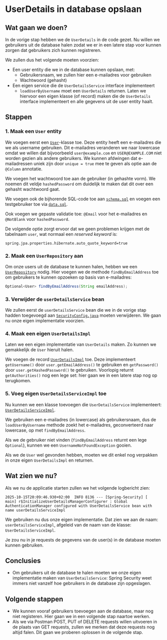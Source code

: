 # UserDetails in database opslaan

## Wat gaan we doen?

In de vorige stap hebben we de `UserDetails` in de code gezet. Nu willen we
gebruikers uit de database halen zodat we er in een latere stap voor kunnen
zorgen dat gebruikers zich kunnen registreren.

We zullen dus het volgende moeten voorzien:

- Een user entity die we in de database kunnen opslaan, met:
  - Gebruikersnaam, we zullen hier een e-mailadres voor gebruiken
  - Wachtwoord (gehasht)
- Een eigen service die de `UserDetailsService` interface implementeert
  - `loadUserByUsername` moet een `UserDetails` returnen. Laten we hiervoor
    een eigen klasse (of record) maken die de `UserDetails` interface implementeert en
    alle gegevens uit de user entity haalt.

## Stappen

### 1. Maak een `User` entity

We voegen eerst een [`User`](./src/main/java/be/ucll/backend2/model/User.java)-klasse toe. Deze
entity heeft een e-mailadres die we als username gebruiken. Dit e-mailadres veranderen we naar lowercase
omdat we willen dat bijvoorbeeld `user@example.com` en `USER@EXAMPLE.COM` niet worden gezien als andere
gebruikers. We kunnen afdwingen dat e-mailadressen uniek zijn door `unique = true` mee te geven als optie
aan de `@Column` annotatie.

We voegen het wachtwoord toe aan de gebruiker (in gehashte vorm). We noemen dit veldje `hashedPassword` om
duidelijk te maken dat dit over een gehasht wachtwoord gaat.

We voegen ook de bijhorende SQL-code toe aan [`schema.sql`](./src/main/resources/schema.sql) en
voegen een testgebruiker toe via [`data.sql`](./src/main/resources/data.sql).

Ook voegen we gepaste validatie toe: `@Email` voor het e-mailadres en `@NotBlank` voor `hashedPassword`.

De volgende optie zorgt ervoor dat we geen problemen krijgen met de tabelnaam `user`, wat normaal een *reserved keyword*
is:

```properties
spring.jpa.properties.hibernate.auto_quote_keyword=true
```

### 2. Maak een `UserRepository` aan

Om onze users uit de database te kunnen halen, hebben we een
[`UserRepository`](./src/main/java/be/ucll/backend2/repository/UserRepository.java) nodig. Hier voegen we
de methode `findByEmailAddress` toe om gebruikers te kunnen opzoeken op basis van e-mailadres:

```java
Optional<User> findByEmailAddress(String emailAddress);
```

### 3. Verwijder de `userDetailsService` bean

We zullen eerst de `userDetailsService` bean die we in de vorige stap hadden toegevoegd aan
[`SecurityConfig.java`](./src/main/java/be/ucll/backend2/config/SecurityConfig.java) moeten verwijderen.
We gaan nu onze eigen implementatie voorzien.

### 4. Maak een eigen `UserDetailsImpl`

Laten we een eigen implementatie van `UserDetails` maken. Zo kunnen we gemakkelijk de `User` hieruit halen.

We voegen de record [`UserDetailsImpl`](./src/main/java/be/ucll/backend2/model/UserDetailsImpl.java) toe. Deze
implementeert `getUsername()` door `user.getEmailAddress()` te gebruiken en `getPassword()` door
`user.getHashedPassword()` te gebruiken. Voorlopig returnt `getAuthorities()` nog een lege set: hier gaan we
in een latere stap nog op terugkomen.

### 5. Voeg eigen `UserDetailsServiceImpl` toe

Nu kunnen we een klasse toevoegen die `UserDetailsService` implementeert:
[`UserDetailsServiceImpl`](./src/main/java/be/ucll/backend2/service/UserDetailsServiceImpl.java).

We gebruiken een e-mailadres (in lowercase) als gebruikersnaam, dus de `loadUserByUsername` methode zoekt
het e-mailadres, geconverteerd naar lowercase, op met `findByEmailAddress`.

Als we de gebruiker niet vinden (`findByEmailAddress` returnt een lege `Optional`), kunnen we een
`UsernameNotFoundException` gooien.

Als we de `User` wel gevonden hebben, moeten we dit enkel nog verpakken in onze eigen `UserDetailsImpl` en returnen.

## Wat zien we nu?

Als we nu de applicatie starten zullen we het volgende logbericht zien:

```
2025-10-15T20:09:46.930+02:00  INFO 8136 --- [Spring-Security] [           main] r$InitializeUserDetailsManagerConfigurer : Global AuthenticationManager configured with UserDetailsService bean with name userDetailsServiceImpl
```

We gebruiken nu dus onze eigen implementatie. Dat zien we aan de naam: `userDetailsServiceImpl`, afgeleid van de naam
van de klasse: `UserDetailsServiceImpl`.

Je zou nu in je requests de gegevens van de user(s) in de database moeten kunnen gebruiken.

## Conclusies

- Om gebruikers uit de database te halen moeten we onze eigen implementatie maken van `UserDetailsService`: Spring
  Security weet immers niet vanzelf hoe gebruikers in de database zijn opgeslagen.

## Volgende stappen

- We kunnen vooraf gebruikers toevoegen aan de database, maar nog niet registeren. Hier gaan we in een volgende stap
  naartoe werken.
- Als we via Postman POST, PUT of DELETE requests willen uitvoeren in de plaats van GET requests, zullen we merken
  dat deze requests nog altijd falen. Dit gaan we proberen oplossen in de volgende stap.